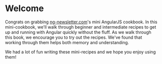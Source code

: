 # Welcome

Congrats on grabbing [ng-newsletter.com](http://ng-newsletter.com)'s mini AngularJS cookbook. In this mini-cookbook, we'll walk through beginner and intermediate recipes to get up and running with Angular quickly without the fluff. As we walk through this book, we encourage you to try out the recipes. We've found that working through them helps both memory and understanding.

We had a lot of fun writing these mini-recipes and we hope you enjoy using them!

